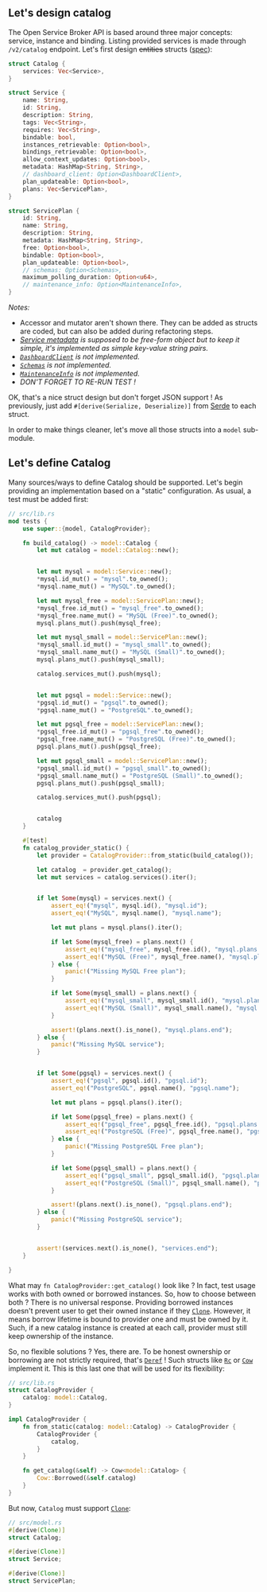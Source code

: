 ## Let's design catalog

The Open Service Broker API is based around three major concepts: service, instance and binding. Listing provided services is made through `/v2/catalog` endpoint. Let's first design ~~entities~~ structs ([spec](https://github.com/openservicebrokerapi/servicebroker/blob/v2.15/spec.md#service-offering-object)):

```rust
struct Catalog {
    services: Vec<Service>,
}

struct Service {
    name: String,
    id: String,
    description: String,
    tags: Vec<String>,
    requires: Vec<String>,
    bindable: bool,
    instances_retrievable: Option<bool>,
    bindings_retrievable: Option<bool>,
    allow_context_updates: Option<bool>,
    metadata: HashMap<String, String>,
    // dashboard_client: Option<DashboardClient>,
    plan_updateable: Option<bool>,
    plans: Vec<ServicePlan>,
}

struct ServicePlan {
    id: String,
    name: String,
    description: String,
    metadata: HashMap<String, String>,
    free: Option<bool>,
    bindable: Option<bool>,
    plan_updateable: Option<bool>,
    // schemas: Option<Schemas>,
    maximum_polling_duration: Option<u64>,
    // maintenance_info: Option<MaintenanceInfo>,
}
```

_Notes:_

* Accessor and mutator aren't shown there. They can be added as structs are coded, but can also be added during refactoring steps.
* _[Service metadata](https://github.com/openservicebrokerapi/servicebroker/blob/v2.15/profile.md#service-metadata) is supposed to be free-form object but to keep it simple, it's implemented as simple key-value string pairs._
* _[`DashboardClient`](https://github.com/openservicebrokerapi/servicebroker/blob/v2.15/profile.md#dashboard-client-object) is not implemented._
* _[`Schemas`](https://github.com/openservicebrokerapi/servicebroker/blob/v2.15/spec.md#schemas-object) is not implemented._
* _[`MaintenanceInfo`](https://github.com/openservicebrokerapi/servicebroker/blob/v2.15/spec.md#maintenance-info-object) is not implemented._
* _DON'T FORGET TO RE-RUN TEST !_

OK, that's a nice struct design but don't forget JSON support ! As previously, just add `#[derive(Serialize, Deserialize)]` from [Serde](https://serde.rs/) to each struct.

In order to make things cleaner, let's move all those structs into a `model` sub-module.


## Let's define Catalog

Many sources/ways to define Catalog should be supported. Let's begin providing an implementation based on a "static" configuration. As usual, a test must be added first:

```rust
// src/lib.rs
mod tests {
    use super::{model, CatalogProvider};

    fn build_catalog() -> model::Catalog {
        let mut catalog = model::Catalog::new();


        let mut mysql = model::Service::new();
        *mysql.id_mut() = "mysql".to_owned();
        *mysql.name_mut() = "MySQL".to_owned();

        let mut mysql_free = model::ServicePlan::new();
        *mysql_free.id_mut() = "mysql_free".to_owned();
        *mysql_free.name_mut() = "MySQL (Free)".to_owned();
        mysql.plans_mut().push(mysql_free);

        let mut mysql_small = model::ServicePlan::new();
        *mysql_small.id_mut() = "mysql_small".to_owned();
        *mysql_small.name_mut() = "MySQL (Small)".to_owned();
        mysql.plans_mut().push(mysql_small);

        catalog.services_mut().push(mysql);


        let mut pgsql = model::Service::new();
        *pgsql.id_mut() = "pgsql".to_owned();
        *pgsql.name_mut() = "PostgreSQL".to_owned();

        let mut pgsql_free = model::ServicePlan::new();
        *pgsql_free.id_mut() = "pgsql_free".to_owned();
        *pgsql_free.name_mut() = "PostgreSQL (Free)".to_owned();
        pgsql.plans_mut().push(pgsql_free);

        let mut pgsql_small = model::ServicePlan::new();
        *pgsql_small.id_mut() = "pgsql_small".to_owned();
        *pgsql_small.name_mut() = "PostgreSQL (Small)".to_owned();
        pgsql.plans_mut().push(pgsql_small);

        catalog.services_mut().push(pgsql);


        catalog
    }

    #[test]
    fn catalog_provider_static() {
        let provider = CatalogProvider::from_static(build_catalog());

        let catalog  = provider.get_catalog();
        let mut services = catalog.services().iter();


        if let Some(mysql) = services.next() {
            assert_eq!("mysql", mysql.id(), "mysql.id");
            assert_eq!("MySQL", mysql.name(), "mysql.name");

            let mut plans = mysql.plans().iter();

            if let Some(mysql_free) = plans.next() {
                assert_eq!("mysql_free", mysql_free.id(), "mysql.plans.free.id");
                assert_eq!("MySQL (Free)", mysql_free.name(), "mysql.plans.free.name");
            } else {
                panic!("Missing MySQL Free plan");
            }

            if let Some(mysql_small) = plans.next() {
                assert_eq!("mysql_small", mysql_small.id(), "mysql.plans.small.id");
                assert_eq!("MySQL (Small)", mysql_small.name(), "mysql.plans.small.name");
            }

            assert!(plans.next().is_none(), "mysql.plans.end");
        } else {
            panic!("Missing MySQL service");
        }


        if let Some(pgsql) = services.next() {
            assert_eq!("pgsql", pgsql.id(), "pgsql.id");
            assert_eq!("PostgreSQL", pgsql.name(), "pgsql.name");

            let mut plans = pgsql.plans().iter();

            if let Some(pgsql_free) = plans.next() {
                assert_eq!("pgsql_free", pgsql_free.id(), "pgsql.plans.free.id");
                assert_eq!("PostgreSQL (Free)", pgsql_free.name(), "pgsql.plans.free.name");
            } else {
                panic!("Missing PostgreSQL Free plan");
            }

            if let Some(pgsql_small) = plans.next() {
                assert_eq!("pgsql_small", pgsql_small.id(), "pgsql.plans.small.id");
                assert_eq!("PostgreSQL (Small)", pgsql_small.name(), "pgsql.plans.small.name");
            }

            assert!(plans.next().is_none(), "pgsql.plans.end");
        } else {
            panic!("Missing PostgreSQL service");
        }


        assert!(services.next().is_none(), "services.end");
    }

}
```

What may `fn CatalogProvider::get_catalog()` look like ? In fact, test usage works with both owned or borrowed instances. So, how to choose between both ? There is no universal response. Providing borrowed instances doesn't prevent user to get their owned instance if they [`Clone`](https://doc.rust-lang.org/std/clone/trait.Clone.html). However, it means borrow lifetime is bound to provider one and must be owned by it. Such, if a new catalog instance is created at each call, provider must still keep ownership of the instance.

So, no flexible solutions ? Yes, there are. To be honest ownership or borrowing are not strictly required, that's [`Deref`](https://doc.rust-lang.org/std/ops/trait.Deref.html) ! Such structs like [`Rc`](https://doc.rust-lang.org/std/rc/struct.Rc.html) or [`Cow`](https://doc.rust-lang.org/std/borrow/enum.Cow.html) implement it. This is this last one that will be used for its flexibility:

```rust
// src/lib.rs
struct CatalogProvider {
    catalog: model::Catalog,
}

impl CatalogProvider {
    fn from_static(catalog: model::Catalog) -> CatalogProvider {
        CatalogProvider {
            catalog,
        }
    }

    fn get_catalog(&self) -> Cow<model::Catalog> {
        Cow::Borrowed(&self.catalog)
    }
}
```

But now, `Catalog` must support [`Clone`](https://doc.rust-lang.org/std/clone/trait.Clone.html):

```rust
// src/model.rs
#[derive(Clone)]
struct Catalog;

#[derive(Clone)]
struct Service;

#[derive(Clone)]
struct ServicePlan;
```
